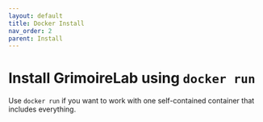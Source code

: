```yaml
---
layout: default
title: Docker Install
nav_order: 2
parent: Install
---
```


# Install GrimoireLab using `docker run`

Use `docker run` if you want to work with one self-contained container that includes everything.
